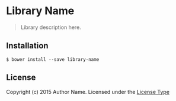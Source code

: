 # Library Name

> Library description here.

## Installation

```shell
$ bower install --save library-name
```

## License
Copyright (c) 2015 Author Name. Licensed under the [License Type](LICENSE)
